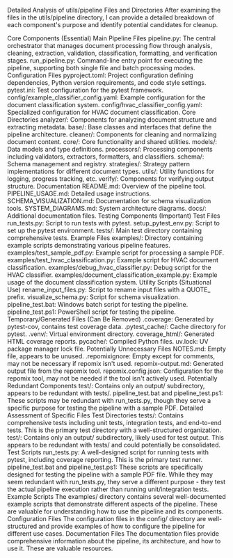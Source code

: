 Detailed Analysis of utils/pipeline Files and Directories
After examining the files in the utils/pipeline directory, I can provide a detailed breakdown of each component's purpose and identify potential candidates for cleanup.

Core Components (Essential)
Main Pipeline Files
pipeline.py: The central orchestrator that manages document processing flow through analysis, cleaning, extraction, validation, classification, formatting, and verification stages.
run_pipeline.py: Command-line entry point for executing the pipeline, supporting both single file and batch processing modes.
Configuration Files
pyproject.toml: Project configuration defining dependencies, Python version requirements, and code style settings.
pytest.ini: Test configuration for the pytest framework.
config/example_classifier_config.yaml: Example configuration for the document classification system.
config/hvac_classifier_config.yaml: Specialized configuration for HVAC document classification.
Core Directories
analyzer/: Components for analyzing document structure and extracting metadata.
base/: Base classes and interfaces that define the pipeline architecture.
cleaner/: Components for cleaning and normalizing document content.
core/: Core functionality and shared utilities.
models/: Data models and type definitions.
processors/: Processing components including validators, extractors, formatters, and classifiers.
schema/: Schema management and registry.
strategies/: Strategy pattern implementations for different document types.
utils/: Utility functions for logging, progress tracking, etc.
verify/: Components for verifying output structure.
Documentation
README.md: Overview of the pipeline tool.
PIPELINE_USAGE.md: Detailed usage instructions.
SCHEMA_VISUALIZATION.md: Documentation for schema visualization tools.
SYSTEM_DIAGRAMS.md: System architecture diagrams.
docs/: Additional documentation files.
Testing Components (Important)
Test Files
run_tests.py: Script to run tests with pytest.
setup_pytest_env.py: Script to set up the pytest environment.
tests/: Main test directory containing comprehensive tests.
Example Files
examples/: Directory containing example scripts demonstrating various pipeline features.
examples/test_sample_pdf.py: Example script for processing a sample PDF.
examples/test_hvac_classification.py: Example script for HVAC document classification.
examples/debug_hvac_classifier.py: Debug script for the HVAC classifier.
examples/document_classification_example.py: Example usage of the document classification system.
Utility Scripts (Situational Use)
rename_input_files.py: Script to rename input files with a QUOTE_ prefix.
visualize_schema.py: Script for schema visualization.
pipeline_test.bat: Windows batch script for testing the pipeline.
pipeline_test.ps1: PowerShell script for testing the pipeline.
Temporary/Generated Files (Can Be Removed)
.coverage: Generated by pytest-cov, contains test coverage data.
.pytest_cache/: Cache directory for pytest.
.venv/: Virtual environment directory.
coverage_html/: Generated HTML coverage reports.
pycache/: Compiled Python files.
uv.lock: UV package manager lock file.
Potentially Unnecessary Files
NOTES.md: Empty file, appears to be unused.
.repomixignore: Empty except for comments, may not be necessary if repomix isn't used.
repomix-output.md: Generated output file from the repomix tool.
repomix.config.json: Configuration for the repomix tool, may not be needed if the tool isn't actively used.
Potentially Redundant Components
test/: Contains only an output/ subdirectory, appears to be redundant with tests/.
pipeline_test.bat and pipeline_test.ps1: These scripts may be redundant with run_tests.py, though they serve a specific purpose for testing the pipeline with a sample PDF.
Detailed Assessment of Specific Files
Test Directories
tests/: Contains comprehensive tests including unit tests, integration tests, and end-to-end tests. This is the primary test directory with a well-structured organization.
test/: Contains only an output/ subdirectory, likely used for test output. This appears to be redundant with tests/ and could potentially be consolidated.
Test Scripts
run_tests.py: A well-designed script for running tests with pytest, including coverage reporting. This is the primary test runner.
pipeline_test.bat and pipeline_test.ps1: These scripts are specifically designed for testing the pipeline with a sample PDF file. While they may seem redundant with run_tests.py, they serve a different purpose - they test the actual pipeline execution rather than running unit/integration tests.
Example Scripts
The examples/ directory contains several well-documented example scripts that demonstrate different aspects of the pipeline. These are valuable for understanding how to use the pipeline and its components.
Configuration Files
The configuration files in the config/ directory are well-structured and provide examples of how to configure the pipeline for different use cases.
Documentation Files
The documentation files provide comprehensive information about the pipeline, its architecture, and how to use it. These are valuable resources.